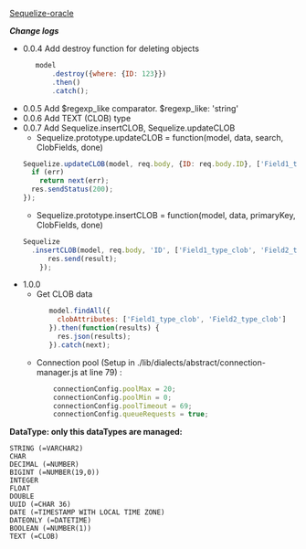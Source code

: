 [Sequelize-oracle](https://github.com/adeo-proxideco/sequelize-oracle)


***_Change logs_***

 - 0.0.4 Add destroy function for deleting objects
     ```javascript
        model
            .destroy({where: {ID: 123}})
            .then()
            .catch();
    ```
 - 0.0.5 Add $regexp_like comparator. $regexp_like: 'string'
 - 0.0.6 Add TEXT (CLOB) type
 - 0.0.7 Add Sequelize.insertCLOB, Sequelize.updateCLOB
    - Sequelize.prototype.updateCLOB = function(model, data, search, ClobFields, done)
    ```javascript
    Sequelize.updateCLOB(model, req.body, {ID: req.body.ID}, ['Field1_type_clob', 'Field2_type_clob'], function (err) {
      if (err)
        return next(err);
      res.sendStatus(200);
    });
    ```
    - Sequelize.prototype.insertCLOB = function(model, data, primaryKey, ClobFields, done)
    ```javascript
    Sequelize
      .insertCLOB(model, req.body, 'ID', ['Field1_type_clob', 'Field2_type_clob'], function (err, result) {
          res.send(result);
        });
    ```
 - 1.0.0 
   - Get CLOB data
       ```javascript
          model.findAll({
            clobAttributes: ['Field1_type_clob', 'Field2_type_clob']
          }).then(function(results) {
            res.json(results);
          }).catch(next);
      ```
   - Connection pool (Setup in ./lib/dialects/abstract/connection-manager.js at line 79) :
      ```javascript
          connectionConfig.poolMax = 20;
          connectionConfig.poolMin = 0;
          connectionConfig.poolTimeout = 69;
          connectionConfig.queueRequests = true;
      ```

**DataType: only this dataTypes are managed:**

    STRING (=VARCHAR2)
    CHAR
    DECIMAL (=NUMBER)
    BIGINT (=NUMBER(19,0))
    INTEGER
    FLOAT
    DOUBLE
    UUID (=CHAR 36)
    DATE (=TIMESTAMP WITH LOCAL TIME ZONE)
    DATEONLY (=DATETIME)
    BOOLEAN (=NUMBER(1))
    TEXT (=CLOB)